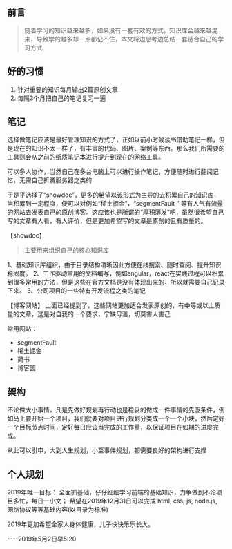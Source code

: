 ## 前言
> 随着学习的知识越来越多，如果没有一套有效的方式，知识库会越来越混来，导致学的越多却一点都记不住，本文将边思考边总结一套适合自己的学习方式

## 好的习惯
1. 针对重要的知识每月输出2篇原创文章
2. 每隔3个月把自己的笔记复习一遍

## 笔记
选择做笔记应该是最好管理知识的方式了，正如以前小时候读书借助笔记一样，但是现在的知识不太一样了，有丰富的代码、图片、案例等东西。那么我们所需要的工具则会从之前的纸质笔记本进行提升到现在的网络工具。

可以多人协作，当然自己在多台电脑上可以进行操作笔记，方便随时进行翻阅记忆，无需自己折腾服务器之类的

于是乎选择了“showdoc”，更多的希望以该形式为主导的去积累自己的知识库，当积累到一定程度，便可以对例如“稀土掘金”，“segmentFault ” 等有人气有流量的网站去发表自己的原创博客。这应该也是所谓的“厚积薄发”吧，虽然很希望自己写的文章有人看，有人评价，但是更加希望写的文章是原创的且有质量的。

【showdoc】
> 主要用来组织自己的核心知识库

1、基础知识库组织，由于目录结构清晰因此方便在线搜索、随时查阅、提升知识稳固度。
2、工作驱动常用的文档编写，例如angular，react在实践过程可以积累到很多常用的方法，但是这些在官方文档是没有体现出来的，所以就需要自己记录下来。
3、公司项目的一些特有开发流程之类的笔记

【博客网站】
上面已经提到了，这些网站更加适合发表原创的，有中等或以上质量的文章，这是对自我的一个要求，宁缺毋滥，切莫害人害己

常用网站：
- segmentFault
- 稀土掘金
- 简书
- 博客园

## 架构
不论做大小事情，凡是先做好规划再行动也是稳妥的做成一件事情的先驱条件，例如马上要开始一个项目，我们就要对项目进行规划分类成一个一个小块，然后定好一个目标节点时间，定好每日应该当完成的工作量，以保证项目在如期的进度完成。

从此可以引申，大到人生规划，小至事件规划，都需要良好的架构进行支撑

## 个人规划
2019年唯一目标：
全面抓基础，仔仔细细学习前端的基础知识，力争做到不论项目多忙，每日一小文；
希望在2019年12月31日可以完成 html, css, js, node.js, 网络协议等等基础内容(以目录为标准)

2019年更加希望全家人身体健康，儿子快快乐乐长大。

----2019年5月2日早5:20